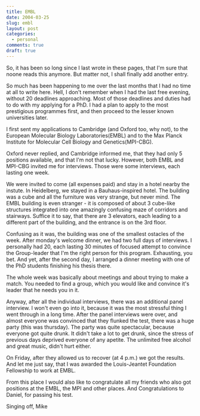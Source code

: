 ```yaml
---
title: EMBL
date: 2004-03-25
slug: embl
layout: post
categories:
  - personal
comments: true
draft: true
---
```


So, it has been so long since I last wrote in these pages, that I'm sure that noone reads this anymore. But matter not, I shall finally add another entry.

So much has been happening to me over the last months that I had no time at all to write here. Hell, I don't remember when I had the last free evening, without 20 deadlines approaching.
Most of those deadlines and duties had to do with my applying for a PhD. I had a plan to apply to the most prestigious programmes first, and then proceed to the lesser known universities later.

I first sent my applications to Cambridge (and Oxford too, why not), to the European Molecular Biology Laboratories(EMBL) and to the Max Planck Institute for Molecular Cell Biology and Genetics(MPI-CBG).

Oxford never replied, and Cambridge informed me, that they had only 5 positions available, and that I'm not that lucky. However, both EMBL and MPI-CBG invited me for interviews. Those were some interviews, each lasting one week. 

We were invited to come (all expenses paid) and stay in a hotel nearby the instute. In Heidelberg, we stayed in a Bauhaus-inspired hotel. The building was a cube and all the furniture was very strange, but never mind. The EMBL building is even stranger - it is composed of about 3 cube-like structures integrated into one amazingly confusing maze of corridors and stairways. Suffice it to say, that there are 3 elevators, each leading to a different part of the building, and the entrance is on the 3rd floor.

Confusing as it was, the building was one of the smallest ostacles of the week. After monday's welcome dinner, we had two full days of interviews. I personally had 20, each lasting 30 minutes of focused attempt to convince the Group-leader that I'm the right person for this program. Exhausting, you bet. And yet, after the second day, I arranged a dinner meeting with one of the PhD students finishing his thesis there.

The whole week was basically about meetings and about trying to make a match. You needed to find a group, which you would like and convince it's leader that he needs you in it. 

Anyway, after all the individual interviews, there was an additional panel interview. I won't even go into it, because it was the most stressful thing I went through in a long time. After the panel interviews were over, and almost everyone was convinced that they flunked the test, there was a huge party (this was thursday). The party was quite spectacular, because everyone got quite drunk. It didn't take a lot to get drunk, since the stress of previous days deprived everyone of any apetite. The unlimited free alcohol and great music, didn't hurt either.

On Friday, after they allowed us to recover (at 4 p.m.) we got the results. And let me just say, that I was awarded the Louis-Jeantet Foundation Fellowship to work at EMBL. 

From this place I would also like to congratulate all my friends who also got positions at the EMBL, the MPI and other places. And Congratulations to Daniel, for passing his test.

Singing off,
Mike